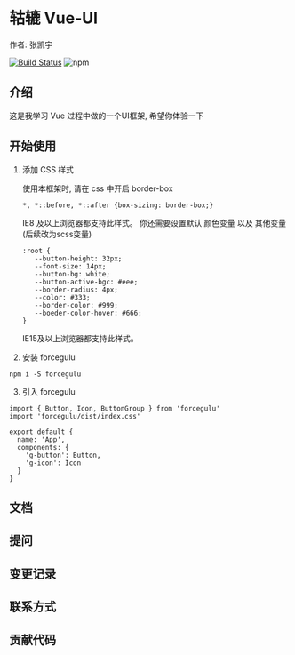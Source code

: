 # 轱辘 Vue-UI
作者: 张凯宇

[![Build Status](https://www.travis-ci.com/2824193947/Making-gulu.svg?branch=master)](https://www.travis-ci.com/2824193947/Making-gulu)
![npm](https://img.shields.io/npm/dw/forcegulu)
## 介绍

这是我学习 Vue 过程中做的一个UI框架, 希望你体验一下

## 开始使用
1. 添加 CSS 样式
   
    使用本框架时, 请在 css 中开启 border-box
    
    ```
    *, *::before, *::after {box-sizing: border-box;}
    ```
    
    IE8 及以上浏览器都支持此样式。
    你还需要设置默认 颜色变量 以及 其他变量 (后续改为scss变量)
    ```
    :root {
       --button-height: 32px;
       --font-size: 14px;
       --button-bg: white;
       --button-active-bgc: #eee;
       --border-radius: 4px;
       --color: #333;
       --border-color: #999;
       --boeder-color-hover: #666;
    }
    ```
    IE15及以上浏览器都支持此样式。
   
2. 安装 forcegulu
```
npm i -S forcegulu
```

3. 引入 forcegulu
```
import { Button, Icon, ButtonGroup } from 'forcegulu'
import 'forcegulu/dist/index.css'

export default {
  name: 'App',
  components: {
    'g-button': Button,
    'g-icon': Icon
  }
}
```
## 文档

## 提问

## 变更记录

## 联系方式

## 贡献代码



